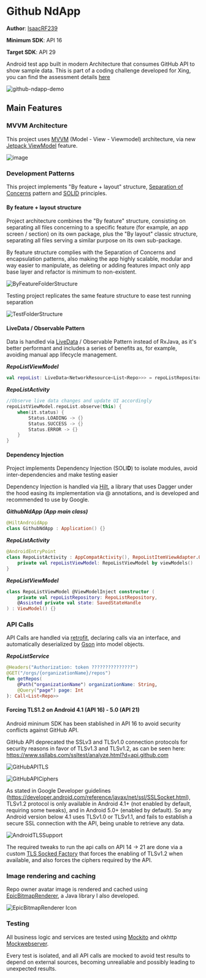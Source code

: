 # Github NdApp

**Author**: [IsaacRF239](https://isaacrf.com/about)

**Minimum SDK**: API 16

**Target SDK**: API 29

Android test app built in modern Architecture that consumes GitHub API to show sample data. This is part of a coding challenge developed for Xing, you can find the assessment details [here](https://github.com/IsaacRF/github-ndapp-repolist/blob/master/ASSESSMENT.md)

![github-ndapp-demo](https://user-images.githubusercontent.com/2803925/87967017-785a4400-cabe-11ea-9890-7fe077d2a221.gif)

## Main Features

### MVVM Architecture
This project uses [MVVM](https://developer.android.com/jetpack/docs/guide) (Model - View - Viewmodel) architecture, via new [Jetpack ViewModel](https://developer.android.com/topic/libraries/architecture/viewmodel) feature.

![image](https://user-images.githubusercontent.com/2803925/87967886-d3d90180-cabf-11ea-86fc-47e19eb460e7.png)

### Development Patterns
This project implements "By feature + layout" structure, [Separation of Concerns](https://en.wikipedia.org/wiki/Separation_of_concerns) pattern and [SOLID](https://en.wikipedia.org/wiki/SOLID) principles.

#### By feature + layout structure
Project architecture combines the "By feature" structure, consisting on separating all files concerning to a specific feature (for example, an app screen / section) on its own package, plus the "By layout" classic structure, separating all files serving a similar purpose on its own sub-package.

By feature structure complies with the Separation of Concerns and encapsulation patterns, also making the app highly scalable, modular and way easier to manipulate, as deleting or adding features impact only app base layer and refactor is minimum to non-existent.

![ByFeatureFolderStructure](https://user-images.githubusercontent.com/2803925/87969071-befd6d80-cac1-11ea-8b29-e421c1e3cc5c.png)

Testing project replicates the same feature structure to ease test running separation

![TestFolderStructure](https://user-images.githubusercontent.com/2803925/87969224-0126af00-cac2-11ea-9c4b-5f26ec355ef3.png)

#### LiveData / Observable Pattern
Data is handled via [LiveData](https://developer.android.com/topic/libraries/architecture/livedata) / Observable Pattern instead of RxJava, as it's better performant and includes a series of benefits as, for example, avoiding manual app lifecycle management.

***RepoListViewModel***
```Kotlin
val repoList: LiveData<NetworkResource<List<Repo>>> = repoListRepository.getRepos(organizationName)
```

***RepoListActivity***
```Kotlin
//Observe live data changes and update UI accordingly
repoListViewModel.repoList.observe(this) {
    when(it.status) {
        Status.LOADING -> {}
        Status.SUCCESS -> {}
        Status.ERROR -> {}
    }
}
```

#### Dependency Injection
Project implements Dependency Injection (SOLI**D**) to isolate modules, avoid inter-dependencies and make testing easier

Dependency Injection is handled via [Hilt](https://developer.android.com/training/dependency-injection/hilt-android), a library that uses Dagger under the hood easing its implementation via @ annotations, and is developed and recommended to use by Google.

***GithubNdApp (App main class)***
```Kotlin
@HiltAndroidApp
class GithubNdApp : Application() {}
```

***RepoListActivity***
```Kotlin
@AndroidEntryPoint
class RepoListActivity : AppCompatActivity(), RepoListItemViewAdapter.OnRepoListener {
    private val repoListViewModel: RepoListViewModel by viewModels()
}
```

***RepoListViewModel***
```Kotlin
class RepoListViewModel @ViewModelInject constructor (
    private val repoListRepository: RepoListRepository,
    @Assisted private val state: SavedStateHandle
) : ViewModel() {}
```

### API Calls
API Calls are handled via [retrofit](https://square.github.io/retrofit/), declaring calls via an interface, and automatically deserialized by [Gson](https://github.com/google/gson) into model objects.

***RepoListService***
```Kotlin
@Headers("Authorization: token ???????????????")
@GET("/orgs/{organizationName}/repos")
fun getRepos(
    @Path("organizationName") organizationName: String,
    @Query("page") page: Int
): Call<List<Repo>>
```

#### Forcing TLS1.2 on Android 4.1 (API 16) - 5.0 (API 21)
Android mininum SDK has been stablished in API 16 to avoid security conflicts against GitHub API.

GitHub API deprecated the SSLv3 and TLSv1.0 connection protocols for security reasons in favor of TLSv1.3 and TLSv1.2, as can be seen here: https://www.ssllabs.com/ssltest/analyze.html?d=api.github.com 

![GitHubAPITLS](https://user-images.githubusercontent.com/2803925/87972762-bc9e1200-cac7-11ea-97ef-79343834f69c.png)

![GitHubAPICiphers](https://user-images.githubusercontent.com/2803925/87972764-bd36a880-cac7-11ea-8b7f-cd91ea42630e.png)

As stated in Google Developer guidelines (https://developer.android.com/reference/javax/net/ssl/SSLSocket.html), TLSv1.2 protocol is only available in Android 4.1+ (not enabled by default, requiring some tweaks), and in Android 5.0+ (enabled by default). So any Android version below 4.1 uses TLSv1.0 or TLSv1.1, and fails to establish a secure SSL connection with the API, being unable to retrieve any data.

![AndroidTLSSupport](https://user-images.githubusercontent.com/2803925/87972766-bd36a880-cac7-11ea-9a15-66ceeb48607c.png)

The required tweaks to run the api calls on API 14 -> 21 are done via a custom [TLS Socked Factory](https://github.com/xing/test_android_isaacrf/blob/master/app/src/main/java/com/isaacrf/github_ndapp_repolist/shared/TLSSocketFactory.kt) that forces the enabling of TLSv1.2 when available, and also forces the ciphers required by the API.

### Image rendering and caching
Repo owner avatar image is rendered and cached using [EpicBitmapRenderer](https://github.com/IsaacRF/EpicBitmapRenderer), a Java library I also developed.

![EpicBitmapRenderer Icon](http://isaacrf.com/libs/epicbitmaprenderer/images/EpicBitmapRenderer-Icon.png)

### Testing
All business logic and services are tested using [Mockito](https://site.mockito.org/) and okhttp [Mockwebserver](https://github.com/square/okhttp/tree/master/mockwebserver).

Every test is isolated, and all API calls are mocked to avoid test results to depend on external sources, becoming unrealiable and possibly leading to unexpected results.
